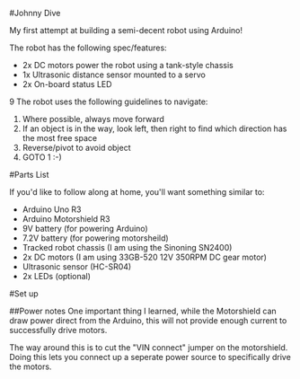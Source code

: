 #Johnny Dive

My first attempt at building a semi-decent robot using Arduino!


The robot has the following spec/features:

- 2x DC motors power the robot using a tank-style chassis
- 1x Ultrasonic distance sensor mounted to a servo
- 2x On-board status LED

9
The robot uses the following guidelines to navigate:

1. Where possible, always move forward
2. If an object is in the way, look left, then right to find which direction has the most free space
3. Reverse/pivot to avoid object
4. GOTO 1 :-)


#Parts List

If you'd like to follow along at home, you'll want something similar to:

- Arduino Uno R3
- Arduino Motorshield R3
- 9V battery (for powering Arduino)
- 7.2V battery (for powering motorsheild)
- Tracked robot chassis (I am using the Sinoning SN2400)
- 2x DC motors (I am using 33GB-520 12V 350RPM DC gear motor)
- Ultrasonic sensor (HC-SR04)
- 2x LEDs (optional)


#Set up

##Power notes
One important thing I learned, while the Motorshield can draw power direct from the Arduino, this will not provide enough current to successfully drive motors.

The way around this is to cut the "VIN connect" jumper on the motorshield. Doing this lets you connect up a seperate power source to specifically drive the motors.


